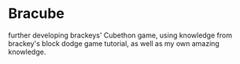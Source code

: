 # Bracube
further developing brackeys' Cubethon game, using knowledge from brackey's block dodge game tutorial, as well as my own amazing knowledge.
